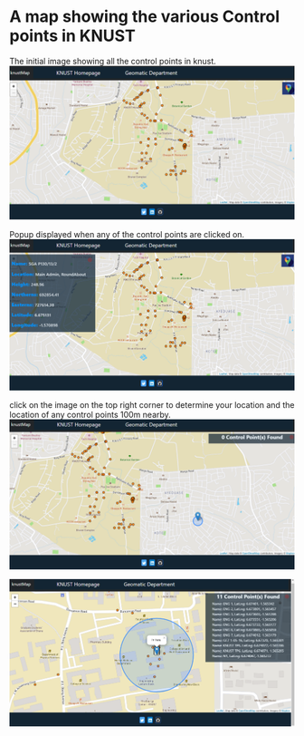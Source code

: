# A map showing  the various Control points in KNUST

The initial image showing all the control points in knust.
![A screenshot of the image 1](images/1.png)


Popup displayed when any of the control points are clicked on.
![A screenshot of the image 1](images/2.png)


click on the image on the top right corner to determine your location and the location of any control points 100m nearby.
![A screenshot of the image 1](images/3.png)

![A screenshot of the image 1](images/4.png)